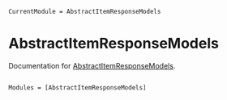 ```@meta
CurrentModule = AbstractItemResponseModels
```

# AbstractItemResponseModels

Documentation for [AbstractItemResponseModels](https://github.com/JuliaPsychometrics/AbstractItemResponseModels.jl).

```@index
```

```@autodocs
Modules = [AbstractItemResponseModels]
```

